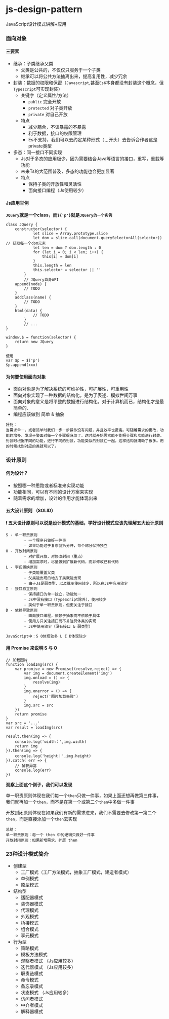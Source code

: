 # js-design-pattern
JavaScript设计模式讲解+应用


### 面向对象
#### 三要素
-   继承：子类继承父类
    -   父类是公共的，不仅仅只服务于一个子类
    -   继承可以将公共方法抽离出来，提高复用性，减少冗余
-   封装：数据的权限和保密（`Javascript`,甚至`Es6`本身都没有封装这个概念，但`Typescript`可实现封装）
    -   关键字（定义属性/方法）
        -   `public` 完全开放
        -   `protected` 对子类开放
        -   `private` 对自己开放
    - 特点
        - 减少耦合，不该暴露的不暴露
        - 利于数据，接口的权限管理
        - Es不支持，我们可以去约定某种形式（ _ 开头）去告诉合作者这是private类型
-   多态：同一接口不同实现
    -   Js对于多态的应用极少，因为需要结合Java等语言的接口，重写，重载等功能
    -   未来Ts的大范围普及，多态的功能也会更加显著
    - 特点
        - 保持子类的开放性和灵活性
        - 面向接口编程（Js使用较少）

#### Js应用举例
**`JQuery`就是一个class，而`${'p'}`就是`JQuery的一个实例`**
```
class JQuery {
    constructor(selector) {
            let slice = Array.prototype.slice
            let dom = slice.call(document.querySelectorAll(selector)) // 获取每一个dom元素
            let len = dom ? dom.length : 0
            for (let i = 0; i < len; i++) {
                this[i] = dom[i]
            }
            this.length = len
            this.selector = selector || ''
        }
        // JQuery自身API
    append(node) {
        // TODO
    }
    addClass(name) {
        // TODO
    }
    html(data) {
            // TODO
        }
        // ...
}

window.$ = function(selector) {
    return new JQuery
}
```
```
使用
var $p = $('p')
$p.append(xxx)
```

#### 为何要使用面向对象
- 面向对象是为了解决系统的可维护性，可扩展性，可重用性
- 面向对象实现了一种数据的结构化，是为了表述、模拟世间万事
- 面向对象的意义是将平整的数据进行结构化。对于计算机而已，结构化才是最简单的、
- 编程应该做到 简单 & 抽象
```
好处：
当需求单一，或者简单时我们一步一步操作没有问题，并且效率也挺高。可随着需求的更改，功能的增多，发现于鏊面对每一个步骤很麻烦了，这时就开始思索能不能把步骤和功能进行封装。封装时根据不同的功能，进行不同的封装，功能类似的封装在一起。这样结构就清晰了很多。用的时候找到对应的类就可以了。
``` 


### 设计原则
#### 何为设计？
- 按照哪一种思路或者标准来实现功能
- 功能相同，可以有不同的设计方案来实现
- 随着需求的增加，设计的作用才能体现出来

#### 五大设计原则 （SOLID）
**❗ 五大设计原则可以说是设计模式的基础，学好设计模式应该先理解五大设计原则**
```
S - 单一职责原则
        - 一个程序只做好一件事
        - 如果功能过于复杂就拆分开，每个部分保持独立
O - 开放封闭原则
        - 对扩展开放，对修改封闭（重点）
        - 增加需求时，尽量做到扩展新代码，而非修改已有代码
L - 李氏置换原则
        - 子类能覆盖父类
        - 父类能出现的地方子类就能出现
        - 由于Js是弱类型，以及继承使用较少，所以在Js中应用较少
I - 接口独立原则
        - 保持接口的单一独立，功能统一
        - Js中没有接口（TypeScript除外），使用较少
        - 类似于单一职责原则，但更关注于接口
D - 依赖导致原则
        - 面向接口编程，依赖于抽象而不依赖于具体
        - 使用方只关注接口而不关注具体类的实现
        - Js中使用较少（没有接口 & 弱类型）

JavaScript中：S O体现较多 L I D体现较少
```

#### 用 Promise 来说明 S 与 O
```
// 加载图片
function loadImg(src) {
    var promise = new Promise((resolve,reject) => {
        var img = document.createElement('img')
        img.onload = () => {
            resolve(img)
        }
        img.onerror = () => {
            reject('图片加载失败')
        }
        img.src = src
    })
    return promise
}
var src = '...'
var result = loadImg(src)
```
```
result.then(img => {
    console.log('width：',img.width)
    return img
}).then(img => {
    console.log('height：',img.height)
}).catch( err => {
    // 捕获异常
    console.log(err)
})
```
**观察上面这个例子，我们可以发现**

单一职责原则体现在我们每一个`then`只做一件事，如果上面还想再做第三件事，我们就再加一个`then`，而不是在第一个或第二个`then`中多做一件事

开放封闭原则体现在如果我们有新的需求进来，我们不需要去修改第一第二个`then`，而是直接添加一个`then`去实现
```
总结：
单一职责原则：每一个 then 中的逻辑只做好一件事
开放封闭原则：如果新增需求，扩展 then
```

### 23种设计模式简介
- 创建型
     - 工厂模式（工厂方法模式，抽象工厂模式，建造者模式）
     - 单例模式
     - 原型模式
- 结构型
     - 适配器模式
     - 装饰器模式
     - 代理模式
     - 外观模式
     - 桥接模式
     - 组合模式
     - 享元模式
- 行为型
     - 策略模式
     - 模板方法模式
     - 观察者模式 （Js应用较多）
     - 迭代器模式 （Js应用较多）
     - 职责链模式
     - 命令模式
     - 备忘录模式
     - 状态模式 （Js应用较多）
     - 访问者模式
     - 中介者模式
     - 解释器模式


